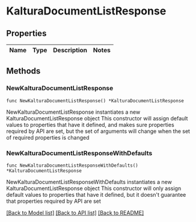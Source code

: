 # KalturaDocumentListResponse

## Properties

Name | Type | Description | Notes
------------ | ------------- | ------------- | -------------

## Methods

### NewKalturaDocumentListResponse

`func NewKalturaDocumentListResponse() *KalturaDocumentListResponse`

NewKalturaDocumentListResponse instantiates a new KalturaDocumentListResponse object
This constructor will assign default values to properties that have it defined,
and makes sure properties required by API are set, but the set of arguments
will change when the set of required properties is changed

### NewKalturaDocumentListResponseWithDefaults

`func NewKalturaDocumentListResponseWithDefaults() *KalturaDocumentListResponse`

NewKalturaDocumentListResponseWithDefaults instantiates a new KalturaDocumentListResponse object
This constructor will only assign default values to properties that have it defined,
but it doesn't guarantee that properties required by API are set


[[Back to Model list]](../README.md#documentation-for-models) [[Back to API list]](../README.md#documentation-for-api-endpoints) [[Back to README]](../README.md)



